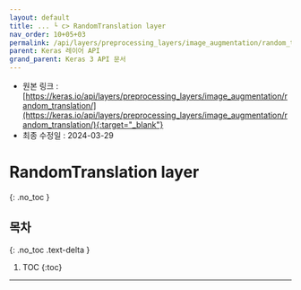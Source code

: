 ```yaml
---
layout: default
title: ... └ c> RandomTranslation layer
nav_order: 10+05+03
permalink: /api/layers/preprocessing_layers/image_augmentation/random_translation/
parent: Keras 레이어 API
grand_parent: Keras 3 API 문서
---
```


* 원본 링크 : [https://keras.io/api/layers/preprocessing_layers/image_augmentation/random_translation/](https://keras.io/api/layers/preprocessing_layers/image_augmentation/random_translation/){:target="_blank"}
* 최종 수정일 : 2024-03-29

# RandomTranslation layer
{: .no_toc }

## 목차
{: .no_toc .text-delta }

1. TOC
{:toc}

---
